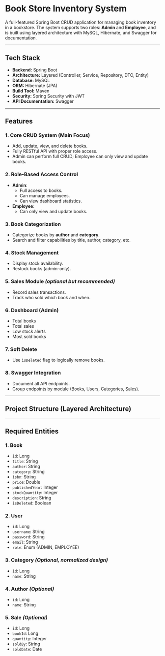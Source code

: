 # Book Store Inventory System

A full-featured Spring Boot CRUD application for managing book inventory in a bookstore. The system supports two roles: **Admin** and **Employee**, and is built using layered architecture with MySQL, Hibernate, and Swagger for documentation.

---

## Tech Stack

- **Backend:** Spring Boot
- **Architecture:** Layered (Controller, Service, Repository, DTO, Entity)
- **Database:** MySQL
- **ORM:** Hibernate (JPA)
- **Build Tool:** Maven
- **Security:** Spring Security with JWT
- **API Documentation:** Swagger

---

## Features

### 1. Core CRUD System (Main Focus)
- Add, update, view, and delete books.
- Fully RESTful API with proper role access.
- Admin can perform full CRUD; Employee can only view and update books.

### 2. Role-Based Access Control
- **Admin**:
  - Full access to books.
  - Can manage employees.
  - Can view dashboard statistics.
- **Employee**:
  - Can only view and update books.

### 3. Book Categorization
- Categorize books by **author** and **category**.
- Search and filter capabilities by title, author, category, etc.

### 4. Stock Management
- Display stock availability.
- Restock books (admin-only).

### 5. Sales Module *(optional but recommended)*
- Record sales transactions.
- Track who sold which book and when.

### 6. Dashboard (Admin)
- Total books
- Total sales
- Low stock alerts
- Most sold books

### 7. Soft Delete
- Use `isDeleted` flag to logically remove books.

### 8. Swagger Integration
- Document all API endpoints.
- Group endpoints by module (Books, Users, Categories, Sales).

---

## Project Structure (Layered Architecture)

---

## Required Entities

### 1. **Book**
- `id`: Long
- `title`: String
- `author`: String
- `category`: String
- `isbn`: String
- `price`: Double
- `publishedYear`: Integer
- `stockQuantity`: Integer
- `description`: String
- `isDeleted`: Boolean

### 2. **User**
- `id`: Long
- `username`: String
- `password`: String
- `email`: String
- `role`: Enum (ADMIN, EMPLOYEE)

### 3. **Category** *(Optional, normalized design)*
- `id`: Long
- `name`: String

### 4. **Author** *(Optional)*
- `id`: Long
- `name`: String

### 5. **Sale** *(Optional)*
- `id`: Long
- `bookId`: Long
- `quantity`: Integer
- `soldBy`: String
- `soldDate`: Date

